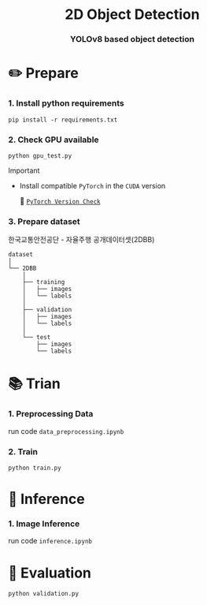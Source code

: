 <div align="center">

# 2D Object Detection

### YOLOv8 based object detection

</div>

# ✏️ Prepare
### 1. Install python requirements

```shell
pip install -r requirements.txt
```

### 2. Check GPU available

```shell
python gpu_test.py
```

> [!Important]
> - Install compatible `PyTorch` in the `CUDA` version
> 
>     🚀 [`PyTorch Version Check`](https://pytorch.org/get-started/previous-versions/)

### 3. Prepare dataset
    
한국교통안전공단 - 자율주행 공개데이터셋(2DBB)

``` shell
dataset
│
└── 2DBB
    │
    ├── training
    │   ├── images
    │   └── labels
    │
    ├── validation
    │   ├── images
    │   └── labels
    │
    └── test
        ├── images
        └── labels
```

# 📚 Trian
### 1. Preprocessing Data
run code `data_preprocessing.ipynb`

### 2. Train

```shell
python train.py
```

# 💭 Inference
### 1. Image Inference 
run code `inference.ipynb`

# 🧐 Evaluation
```shell
python validation.py
```
